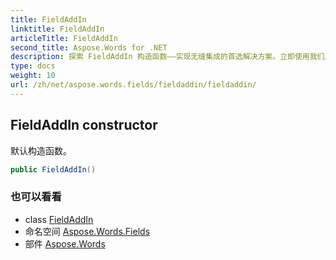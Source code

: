 ```yaml
---
title: FieldAddIn
linktitle: FieldAddIn
articleTitle: FieldAddIn
second_title: Aspose.Words for .NET
description: 探索 FieldAddIn 构造函数——实现无缝集成的首选解决方案。立即使用我们用户友好的默认构造函数解锁强大功能！
type: docs
weight: 10
url: /zh/net/aspose.words.fields/fieldaddin/fieldaddin/
---
```

## FieldAddIn constructor

默认构造函数。

```csharp
public FieldAddIn()
```

### 也可以看看

* class [FieldAddIn](../)
* 命名空间 [Aspose.Words.Fields](../../../aspose.words.fields/)
* 部件 [Aspose.Words](../../../)
